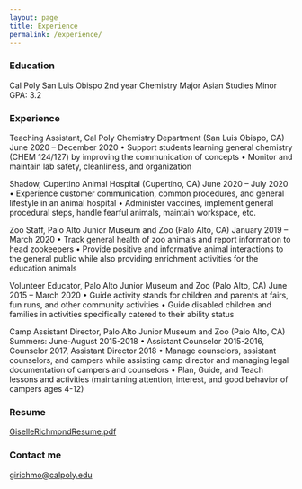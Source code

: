 ```yaml
---
layout: page
title: Experience
permalink: /experience/
---
```


### Education

Cal Poly San Luis Obispo
2nd year Chemistry Major
Asian Studies Minor
GPA: 3.2

### Experience

Teaching Assistant, Cal Poly Chemistry Department (San Luis Obispo, CA)     June 2020 – December 2020
• Support students learning general chemistry (CHEM 124/127) by improving the communication of concepts
• Monitor and maintain lab safety, cleanliness, and organization

Shadow, Cupertino Animal Hospital (Cupertino, CA)     June 2020 – July 2020
• Experience customer communication, common procedures, and general lifestyle in an animal hospital
• Administer vaccines, implement general procedural steps, handle fearful animals, maintain workspace, etc.

Zoo Staff, Palo Alto Junior Museum and Zoo (Palo Alto, CA)      January 2019 – March 2020
• Track general health of zoo animals and report information to head zookeepers
• Provide positive and informative animal interactions to the general public while also providing enrichment activities for the education animals

Volunteer Educator, Palo Alto Junior Museum and Zoo (Palo Alto, CA)     June  2015 – March 2020
• Guide activity stands for children and parents at fairs, fun runs, and other community activities
• Guide disabled children and families in activities specifically catered to their ability status

Camp Assistant Director, Palo Alto Junior Museum and Zoo (Palo Alto, CA)      Summers: June-August 2015-2018
• Assistant Counselor 2015-2016, Counselor 2017, Assistant Director 2018
• Manage counselors, assistant counselors, and campers while assisting camp director and managing legal documentation of campers and counselors
• Plan, Guide, and Teach lessons and activities (maintaining attention, interest, and good behavior of campers ages 4-12)

### Resume

[GiselleRichmondResume.pdf](https://github.com/gisellerrichmond/gisellerrichmond.github.io/files/8149778/GiselleRichmondResume.pdf)


### Contact me

[girichmo@calpoly.edu](mailto:girichmo@calpoly.edu)

